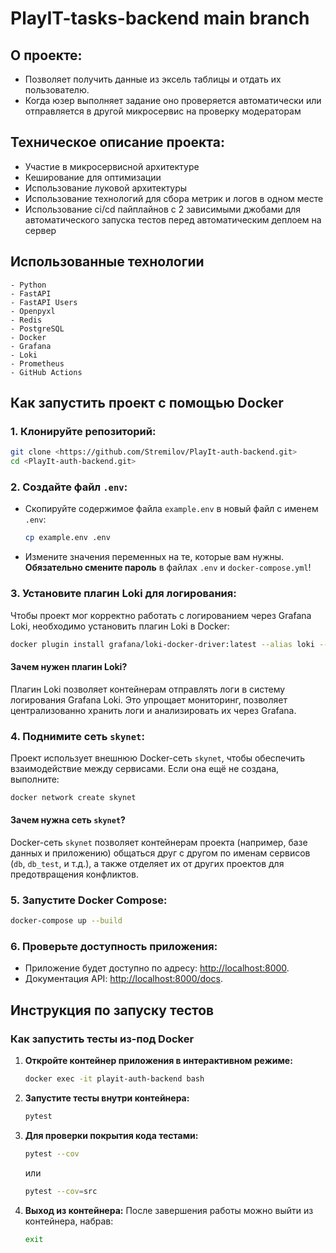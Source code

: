 
# PlayIT-tasks-backend main branch

## О проекте:
- Позволяет получить данные из эксель таблицы и отдать их пользователю.
- Когда юзер выполняет задание оно проверяется автоматически или отправляется в другой микросервис на проверку модераторам


## Техническое описание проекта:
- Участие в микросервисной архитектуре
- Кеширование для оптимизации
- Использование луковой архитектуры
- Использование технологий для сбора метрик и логов в одном месте
- Использование ci/cd пайплайнов с 2 зависимыми джобами для автоматического запуска тестов перед автоматическим деплоем на сервер

## Использованные технологии
```
- Python
- FastAPI
- FastAPI Users
- Openpyxl
- Redis
- PostgreSQL
- Docker
- Grafana
- Loki
- Prometheus
- GitHub Actions
```

## Как запустить проект с помощью Docker

### 1. Клонируйте репозиторий:
```bash
git clone <https://github.com/Stremilov/PlayIt-auth-backend.git>
cd <PlayIt-auth-backend.git>
```

### 2. Создайте файл `.env`:
- Скопируйте содержимое файла `example.env` в новый файл с именем `.env`:
  ```bash
  cp example.env .env
  ```
- Измените значения переменных на те, которые вам нужны. **Обязательно смените пароль** в файлах `.env` и `docker-compose.yml`!

### 3. Установите плагин Loki для логирования:
Чтобы проект мог корректно работать с логированием через Grafana Loki, необходимо установить плагин Loki в Docker:
```bash
docker plugin install grafana/loki-docker-driver:latest --alias loki --grant-all-permissions
```

#### Зачем нужен плагин Loki?
Плагин Loki позволяет контейнерам отправлять логи в систему логирования Grafana Loki. Это упрощает мониторинг, позволяет централизованно хранить логи и анализировать их через Grafana.

### 4. Поднимите сеть `skynet`:
Проект использует внешнюю Docker-сеть `skynet`, чтобы обеспечить взаимодействие между сервисами. Если она ещё не создана, выполните:
```bash
docker network create skynet
```

#### Зачем нужна сеть `skynet`?
Docker-сеть `skynet` позволяет контейнерам проекта (например, базе данных и приложению) общаться друг с другом по именам сервисов (`db`, `db_test`, и т.д.), а также отделяет их от других проектов для предотвращения конфликтов.

### 5. Запустите Docker Compose:
```bash
docker-compose up --build
```

### 6. Проверьте доступность приложения:
- Приложение будет доступно по адресу: [http://localhost:8000](http://localhost:8000).
- Документация API: [http://localhost:8000/docs](http://localhost:8000/docs).




## Инструкция по запуску тестов

### Как запустить тесты из-под Docker
1. **Откройте контейнер приложения в интерактивном режиме:**
   ```bash
   docker exec -it playit-auth-backend bash
   ```

2. **Запустите тесты внутри контейнера:**
   ```bash
   pytest
   ```

3. **Для проверки покрытия кода тестами:**
   ```bash
   pytest --cov
   ```
   или
   ```bash
   pytest --cov=src
   ```

4. **Выход из контейнера:**
   После завершения работы можно выйти из контейнера, набрав:
   ```bash
   exit
   ```
